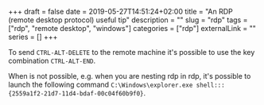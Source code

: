 +++ 
draft = false
date = 2019-05-27T14:51:24+02:00
title = "An RDP (remote desktop protocol) useful tip"
description = ""
slug = "rdp" 
tags = ["rdp", "remote desktop", "windows"]
categories = ["rdp"]
externalLink = ""
series = []
+++

To send `CTRL-ALT-DELETE` to the remote machine it's possible to use the key combination `CTRL-ALT-END`.

When is not possible, e.g. when you are nesting rdp in rdp, it's possible to launch the following command `C:\Windows\explorer.exe shell:::{2559a1f2-21d7-11d4-bdaf-00c04f60b9f0}`.